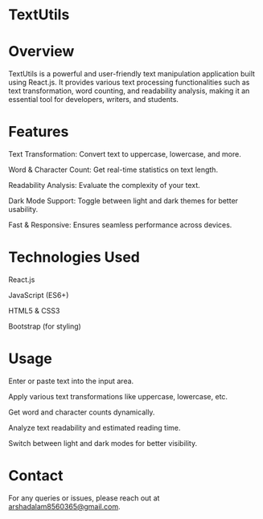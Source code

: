 # TextUtils

# Overview

TextUtils is a powerful and user-friendly text manipulation application built using React.js. It provides various text processing functionalities such as text transformation, word counting, and readability analysis, making it an essential tool for developers, writers, and students.

# Features

Text Transformation: Convert text to uppercase, lowercase, and more.

Word & Character Count: Get real-time statistics on text length.

Readability Analysis: Evaluate the complexity of your text.

Dark Mode Support: Toggle between light and dark themes for better usability.

Fast & Responsive: Ensures seamless performance across devices.

# Technologies Used

React.js

JavaScript (ES6+)

HTML5 & CSS3

Bootstrap (for styling)

# Usage

Enter or paste text into the input area.

Apply various text transformations like uppercase, lowercase, etc.

Get word and character counts dynamically.

Analyze text readability and estimated reading time.

Switch between light and dark modes for better visibility.

# Contact

For any queries or issues, please reach out at arshadalam8560365@gmail.com.
